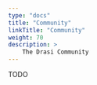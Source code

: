 ```yaml
---
type: "docs"
title: "Community"
linkTitle: "Community"
weight: 70
description: >
    The Drasi Community
---
```


TODO